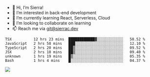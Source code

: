 - 👋 Hi, I’m Sierra!
- 👀 I’m interested in back-end development
- 🌱 I’m currently learning React, Serverless, Cloud
- 💞️ I’m looking to collaborate on learning
- 📫 Reach me via git@sierrac.dev

<!--START_SECTION:waka-->

```text
TSX          12 hrs 23 mins  ████████████▓░░░░░░░░░░░░   50.52 %
JavaScript   2 hrs 58 mins   ███░░░░░░░░░░░░░░░░░░░░░░   12.10 %
TypeScript   2 hrs 20 mins   ██▒░░░░░░░░░░░░░░░░░░░░░░   09.52 %
JSX          2 hrs 18 mins   ██▒░░░░░░░░░░░░░░░░░░░░░░   09.40 %
unknown      1 hrs 19 mins   █▒░░░░░░░░░░░░░░░░░░░░░░░   05.35 %
Bash         1 hrs 4 mins    █░░░░░░░░░░░░░░░░░░░░░░░░   04.37 %
```

<!--END_SECTION:waka-->


![](https://hit.yhype.me/github/profile?user_id=7351311)
